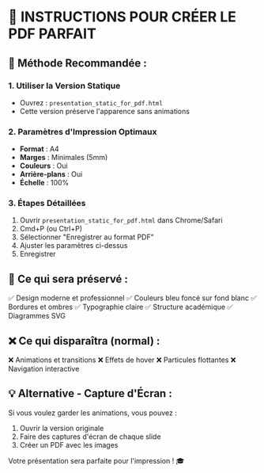 
# 📄 INSTRUCTIONS POUR CRÉER LE PDF PARFAIT

## 🎯 Méthode Recommandée :

### 1. Utiliser la Version Statique
- Ouvrez : `presentation_static_for_pdf.html`
- Cette version préserve l'apparence sans animations

### 2. Paramètres d'Impression Optimaux
- **Format** : A4
- **Marges** : Minimales (5mm)
- **Couleurs** : Oui
- **Arrière-plans** : Oui
- **Échelle** : 100%

### 3. Étapes Détaillées
1. Ouvrir `presentation_static_for_pdf.html` dans Chrome/Safari
2. Cmd+P (ou Ctrl+P)
3. Sélectionner "Enregistrer au format PDF"
4. Ajuster les paramètres ci-dessus
5. Enregistrer

## 🎨 Ce qui sera préservé :
✅ Design moderne et professionnel
✅ Couleurs bleu foncé sur fond blanc
✅ Bordures et ombres
✅ Typographie claire
✅ Structure académique
✅ Diagrammes SVG

## ❌ Ce qui disparaîtra (normal) :
❌ Animations et transitions
❌ Effets de hover
❌ Particules flottantes
❌ Navigation interactive

## 💡 Alternative - Capture d'Écran :
Si vous voulez garder les animations, vous pouvez :
1. Ouvrir la version originale
2. Faire des captures d'écran de chaque slide
3. Créer un PDF avec les images

Votre présentation sera parfaite pour l'impression ! 🎓
